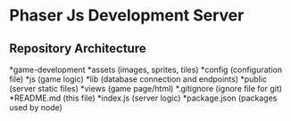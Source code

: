 Phaser Js Development Server
============================

Repository Architecture
-----------------------

*game-development
*assets (images, sprites, tiles)
*config (configuration file)
*js (game logic)
*lib (database connection and endpoints)
*public (server static files)
*views (game page/html)
*.gitignore (ignore file for git)
*README.md (this file)
*index.js (server logic)
*package.json (packages used by node)